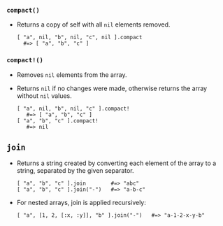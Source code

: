 ### `compact()`

- Returns a copy of self with all `nil` elements removed.

      [ "a", nil, "b", nil, "c", nil ].compact
        #=> [ "a", "b", "c" ]

### `compact!()`

- Removes `nil` elements from the array.
- Returns `nil` if no changes were made, otherwise returns the array without `nil` values.

      [ "a", nil, "b", nil, "c" ].compact!
         #=> [ "a", "b", "c" ]
      [ "a", "b", "c" ].compact!
         #=> nil

## `join`

- Returns a string created by converting each element of the array to a string, separated by the given separator.

      [ "a", "b", "c" ].join        #=> "abc"
      [ "a", "b", "c" ].join("-")   #=> "a-b-c"

- For nested arrays, join is applied recursively:

      [ "a", [1, 2, [:x, :y]], "b" ].join("-")   #=> "a-1-2-x-y-b"
